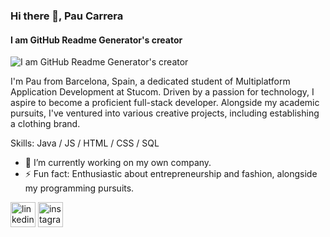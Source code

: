 ### Hi there 👋, Pau Carrera
#### I am GitHub Readme Generator's creator
![I am GitHub Readme Generator's creator](https://i.ibb.co/GRc4S5W/Capa-2.jpg)

I'm Pau from Barcelona, Spain, a dedicated student of Multiplatform Application Development at Stucom. Driven by a passion for technology, I aspire to become a proficient full-stack developer. Alongside my academic pursuits, I've ventured into various creative projects, including establishing a clothing brand.

Skills: Java / JS / HTML / CSS / SQL

- 🔭 I’m currently working on my own company. 
- ⚡ Fun fact: Enthusiastic about entrepreneurship and fashion, alongside my programming pursuits. 


[<img src='https://cdn.jsdelivr.net/npm/simple-icons@3.0.1/icons/linkedin.svg' alt='linkedin' height='40'>](https://www.linkedin.com/in/pau-carrera-nonales-b68a62297/)  [<img src='https://cdn.jsdelivr.net/npm/simple-icons@3.0.1/icons/instagram.svg' alt='instagram' height='40'>](https://www.instagram.com/pauxned/)  

